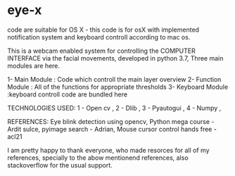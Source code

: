 # eye-x
code are suitable for OS X - this code is for osX with implemented notification system and keyboard controll according to mac os.

This is a webcam enabled system for controlling the COMPUTER INTERFACE via the facial movements, developed in python 3.7,
Three main modules are here.

1- Main Module : Code which controll the main layer overview
2- Function Module : All of the functions for appropriate thresholds
3- Keyboard Module :keyboard controll code are bundled here

TECHNOLOGIES USED:
1 - Open cv , 
2 - Dlib , 
3 - Pyautogui , 
4 - Numpy ,


REFERENCES:
Eye blink detection using opencv, 
Python mega course - Ardit sulce,
pyimage search - Adrian, 
Mouse cursor control hands free - acl21 

I am pretty happy to thank everyone, who made resorces for all of my references, specially to the abow mentionend references, also stackoverflow for the usual support. 
